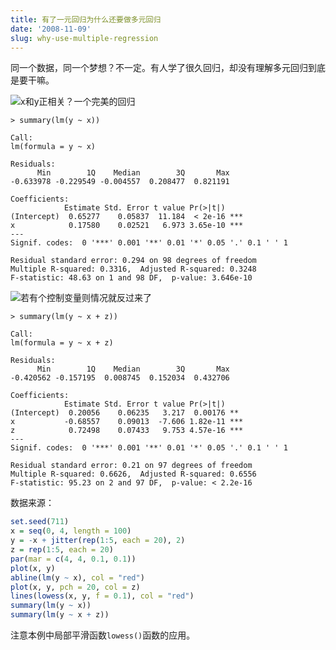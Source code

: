 ```yaml
---
title: 有了一元回归为什么还要做多元回归
date: '2008-11-09'
slug: why-use-multiple-regression
---
```


同一个数据，同一个梦想？不一定。有人学了很久回归，却没有理解多元回归到底是要干嘛。

![x和y正相关？一个完美的回归](https://db.yihui.name/imgur/wyqxRep.png)

    > summary(lm(y ~ x))
    
    Call:
    lm(formula = y ~ x)
    
    Residuals:
          Min        1Q    Median        3Q       Max
    -0.633978 -0.229549 -0.004557  0.208477  0.821191 
    
    Coefficients:
                Estimate Std. Error t value Pr(>|t|)
    (Intercept)  0.65277    0.05837  11.184  < 2e-16 ***
    x            0.17580    0.02521   6.973 3.65e-10 ***
    ---
    Signif. codes:  0 '***' 0.001 '**' 0.01 '*' 0.05 '.' 0.1 ' ' 1 
    
    Residual standard error: 0.294 on 98 degrees of freedom
    Multiple R-squared: 0.3316,  Adjusted R-squared: 0.3248
    F-statistic: 48.63 on 1 and 98 DF,  p-value: 3.646e-10

![若有个控制变量则情况就反过来了](https://db.yihui.name/imgur/EKAhZmR.png)

    > summary(lm(y ~ x + z)) 
    
    Call:
    lm(formula = y ~ x + z)
    
    Residuals:
          Min        1Q    Median        3Q       Max
    -0.420562 -0.157195  0.008745  0.152034  0.432706 
    
    Coefficients:
                Estimate Std. Error t value Pr(>|t|)
    (Intercept)  0.20056    0.06235   3.217  0.00176 **
    x           -0.68557    0.09013  -7.606 1.82e-11 ***
    z            0.72498    0.07433   9.753 4.57e-16 ***
    ---
    Signif. codes:  0 '***' 0.001 '**' 0.01 '*' 0.05 '.' 0.1 ' ' 1 
    
    Residual standard error: 0.21 on 97 degrees of freedom
    Multiple R-squared: 0.6626,  Adjusted R-squared: 0.6556
    F-statistic: 95.23 on 2 and 97 DF,  p-value: < 2.2e-16


数据来源：

```r
set.seed(711)
x = seq(0, 4, length = 100)
y = -x + jitter(rep(1:5, each = 20), 2)
z = rep(1:5, each = 20)
par(mar = c(4, 4, 0.1, 0.1))
plot(x, y)
abline(lm(y ~ x), col = "red")
plot(x, y, pch = 20, col = z)
lines(lowess(x, y, f = 0.1), col = "red")
summary(lm(y ~ x))
summary(lm(y ~ x + z))
```

注意本例中局部平滑函数`lowess()`函数的应用。
